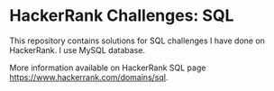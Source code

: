 # HackerRank Challenges: SQL
This repository contains solutions for SQL challenges I have done on HackerRank. I use MySQL database.

More information available on HackerRank SQL page https://www.hackerrank.com/domains/sql.
